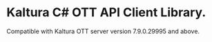 # Kaltura C# OTT API Client Library.
Compatible with Kaltura OTT server version 7.9.0.29995 and above.
